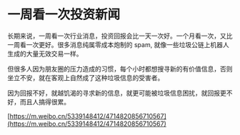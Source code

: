 # 一周看一次投资新闻

长期来说，一周看一次行业消息，投资回报会比一天一次好。一个月看一次，又比一周看一次更好。很多消息纯属零成本炮制的 spam, 就像一些垃圾公链上机器人生成的大量无效交易一样。

但很多人因为朋友圈的压力造成的习惯，每个小时都想搜寻新的有价值信息，否则坐立不安，就在客观上自然成了这种垃圾信息的受害者。

因为回报不好，就越饥渴的寻求新的信息，就更可能被垃圾信息困扰，就回报更不好，而且人搞得很累。

[https://m.weibo.cn/5339148412/4714820856710567](https://m.weibo.cn/5339148412/4714820856710567)
